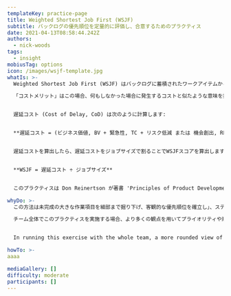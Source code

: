 ```yaml
---
templateKey: practice-page
title: Weighted Shortest Job First (WSJF)
subtitle: バックログの優先順位を定量的に評価し、合意するためのプラクティス
date: 2021-04-13T08:58:44.242Z
authors:
  - nick-woods
tags:
  - insight
mobiusTag: options
icon: /images/wsjf-template.jpg
whatIs: >-
  Weighted Shortest Job First (WSJF) はバックログに蓄積されたワークアイテムから最初にデリバリすべきワークアイテムを見つけるために、コストメリットやジョブサイズを使って評価し優先順位を定義するための方法です。

  「コストメリット」はこの場合、何もしなかった場合に発生するコストと似たような意味を持ちます。もし仮に不具合の修正をしなかった場合に重大なトラブルが見込まれる場合、修正のためのコストとトラブルが発生した場合のコストが時と共に増加します。売上が見込まれる新しい機能の実装を後回しにした場合、この機能をデリバリしないことのコストは時と共に増加します。これは機会費用あるいは「遅延コスト」と呼びます。


  遅延コスト (Cost of Delay, CoD) は次のように計算します:


  **遅延コスト = (ビジネス価値, BV + 緊急性, TC + リスク低減 または 機会創出, RR/OE)**


  遅延コストを算出したら、遅延コストをジョブサイズで割ることでWSJFスコアを算出します。結果として最もコストメリットが高く、かつ小さなジョブが優先順位が高くなるようにスコアが算出されます。


  **WSJF = 遅延コスト ÷ ジョブサイズ**


  このプラクティスは Don Reinertson が著書 'Principles of Product Development Flow' の中で確立したもので、それまで使われていた 'Shortest Job First' を進化させたものです。Scaled Agile Framework (SAFe) で取り上げられ、原則の中に盛り込まれました。

whyDo: >-
  この方法は未完成の大きな作業項目を細部まで掘り下げ、客観的な優先順位を確立し」、ステークホルダーやその他の関係者に共有することができる優れた方法です。

  チーム全体でこのプラクティスを実施する場合、より多くの観点を用いてプライオリティや順序性を確立することができます。結果として


  In running this exercise with the whole team, a more rounded view of the priority and sequencing is established; 特定の項目と他の項目との間で作業の緊急性をチームが把握できるようになります。

howTo: >-
aaaa

mediaGallery: []
difficulty: moderate
participants: []
---
```

